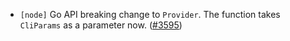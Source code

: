 - `[node]` Go API breaking change to `Provider`. The function takes  
`CliParams` as a parameter now.
  ([\#3595](https://github.com/cometbft/cometbft/pull/3595))

